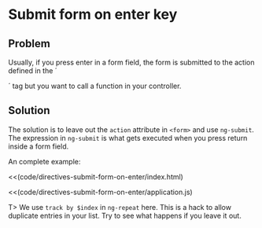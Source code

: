 # Submit form on enter key

## Problem

Usually, if you press enter in a form field, the form is submitted to the action defined in the ´<form>´ tag but you want to call a function in your controller.

## Solution

The solution is to leave out the `action` attribute in `<form>` and use `ng-submit`. The expression in `ng-submit` is  what gets executed when you press return inside a form field.

An complete example:

<<(code/directives-submit-form-on-enter/index.html)

<<(code/directives-submit-form-on-enter/application.js)

T> We use `track by $index` in `ng-repeat` here. This is a hack to allow duplicate entries in your list. Try to see what happens if you leave it out.



